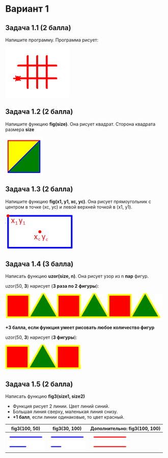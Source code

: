 # Вариант 1

## Задача 1.1 (2 балла)

Напишите программу. Программа рисует:

![img/simple/p1.png](img/simple/p1.png)

## Задача 1.2 (2 балла)

Напишите функцию **fig(size)**. Она рисует квадрат. Сторона квадрата размера **size**

![img/simple/pf0.png](img/simple/pf0.png)

## Задача 1.3 (2 балла)

Напишите функцию **fig(x1, y1, xc, yc)**. Она рисует прямоугольник 
с центром в точке (xc, yc) и левой верхней точкой в (x1, y1).

![img/geom/kr2_1.png](img/geom/kr2_1.png)

## Задача 1.4 (3 балла)

Написать функцию **uzor(size, n)**. Она рисует узор из n **пар** фигур.

uzor(50, <b>3</b>) нарисует (**3 раза по 2 фигуры**):

![img/for/uzor1_1.png](img/for/uzor1_1.png)

**+3 балла, если функция умеет рисовать любое количество фигур**

uzor(50, <b>3</b>) нарисует (**3 фигуры**):

![img/for/uzor1_1_2.png](img/for/uzor1_1_2.png)

## Задача 1.5 (2 балла)

Написать функцию **fig3(size1, size2)**

* Функция рисует 2 линии. Цвет линий синий.
* Большая линия сверху, маленькая линия снизу.
* **+1 балл**, если линии одинаковые, то цвет красный.

| fig3(100, 50) | fig3(30, 100) | Дополнительно: fig3(100, 100) |
|----|----|----|
| ![img/if/if2_1_1.png](img/if/if2_1_1.png) |  ![img/if/if2_1_2.png](img/if/if2_1_2.png)  | ![img/if/if2_1_3.png](img/if/if2_1_3.png) |


